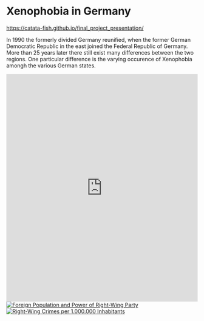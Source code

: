 # Xenophobia in Germany

https://catata-fish.github.io/final_project_presentation/

In 1990 the formerly divided Germany reunified, when the former German Democratic Republic in the east joined the  Federal Republic of Germany. More than 25 years later there still exist many differences between the two regions. One particular difference is the varying occurence of Xenophobia amongh the various German states.

 <iframe src="https://catata-fish.github.io/Data-Visualization-for-All-Final-Project/" style="border:0px #FFFFFF none;" scrolling="no" frameborder="1" marginheight="0px" marginwidth="0px" height="600px" width="100%"></iframe> 
 
<div class='tableauPlaceholder' id='viz1491912242689' style='position: relative'><noscript><a href='#'><img alt='Foreign Population and Power of Right-Wing Party ' src='https:&#47;&#47;public.tableau.com&#47;static&#47;images&#47;Fo&#47;ForeignPop_AfD&#47;Blatt1&#47;1_rss.png' style='border: none' /></a></noscript><object class='tableauViz'  style='display:none;'><param name='host_url' value='https%3A%2F%2Fpublic.tableau.com%2F' /> <param name='site_root' value='' /><param name='name' value='ForeignPop_AfD&#47;Blatt1' /><param name='tabs' value='no' /><param name='toolbar' value='yes' /><param name='static_image' value='https:&#47;&#47;public.tableau.com&#47;static&#47;images&#47;Fo&#47;ForeignPop_AfD&#47;Blatt1&#47;1.png' /> <param name='animate_transition' value='yes' /><param name='display_static_image' value='yes' /><param name='display_spinner' value='yes' /><param name='display_overlay' value='yes' /><param name='display_count' value='yes' /></object></div><script type='text/javascript'> var divElement = document.getElementById('viz1491912242689'); var vizElement = divElement.getElementsByTagName('object')[0]; vizElement.style.width='100%'; vizElement.style.height=(divElement.offsetWidth*0.75)+'px'; var scriptElement = document.createElement('script'); scriptElement.src = 'https://public.tableau.com/javascripts/api/viz_v1.js'; vizElement.parentNode.insertBefore(scriptElement, vizElement); </script>


<div class='tableauPlaceholder' id='viz1491913619489' style='position: relative'><noscript><a href='#'><img alt='Right-Wing Crimes  per 1.000.000 Inhabitants ' src='https:&#47;&#47;public.tableau.com&#47;static&#47;images&#47;Ri&#47;Right-WingCrimes&#47;Blatt1&#47;1_rss.png' style='border: none' /></a></noscript><object class='tableauViz'  style='display:none;'><param name='host_url' value='https%3A%2F%2Fpublic.tableau.com%2F' /> <param name='site_root' value='' /><param name='name' value='Right-WingCrimes&#47;Blatt1' /><param name='tabs' value='no' /><param name='toolbar' value='yes' /><param name='static_image' value='https:&#47;&#47;public.tableau.com&#47;static&#47;images&#47;Ri&#47;Right-WingCrimes&#47;Blatt1&#47;1.png' /> <param name='animate_transition' value='yes' /><param name='display_static_image' value='yes' /><param name='display_spinner' value='yes' /><param name='display_overlay' value='yes' /><param name='display_count' value='yes' /></object></div><script type='text/javascript'> var divElement = document.getElementById('viz1491913619489'); var vizElement = divElement.getElementsByTagName('object')[0]; vizElement.style.width='100%';vizElement.style.height=(divElement.offsetWidth*0.75)+'px'; var scriptElement = document.createElement('script'); scriptElement.src = 'https://public.tableau.com/javascripts/api/viz_v1.js'; vizElement.parentNode.insertBefore(scriptElement, vizElement); </script>
